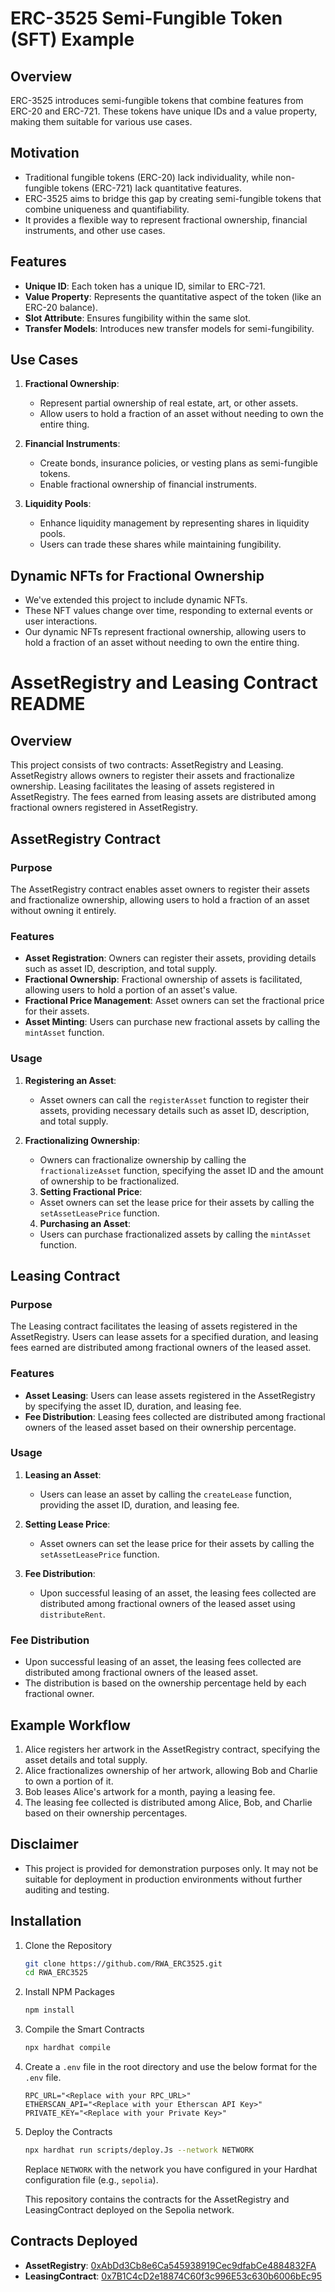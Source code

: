 # ERC-3525 Semi-Fungible Token (SFT) Example

## Overview

ERC-3525 introduces semi-fungible tokens that combine features from ERC-20 and ERC-721. These tokens have unique IDs and a value property, making them suitable for various use cases.

## Motivation

- Traditional fungible tokens (ERC-20) lack individuality, while non-fungible tokens (ERC-721) lack quantitative features.
- ERC-3525 aims to bridge this gap by creating semi-fungible tokens that combine uniqueness and quantifiability.
- It provides a flexible way to represent fractional ownership, financial instruments, and other use cases.

## Features

- **Unique ID**: Each token has a unique ID, similar to ERC-721.
- **Value Property**: Represents the quantitative aspect of the token (like an ERC-20 balance).
- **Slot Attribute**: Ensures fungibility within the same slot.
- **Transfer Models**: Introduces new transfer models for semi-fungibility.

## Use Cases

1. **Fractional Ownership**:

   - Represent partial ownership of real estate, art, or other assets.
   - Allow users to hold a fraction of an asset without needing to own the entire thing.

2. **Financial Instruments**:

   - Create bonds, insurance policies, or vesting plans as semi-fungible tokens.
   - Enable fractional ownership of financial instruments.

3. **Liquidity Pools**:
   - Enhance liquidity management by representing shares in liquidity pools.
   - Users can trade these shares while maintaining fungibility.

## Dynamic NFTs for Fractional Ownership

- We've extended this project to include dynamic NFTs.
- These NFT values change over time, responding to external events or user interactions.
- Our dynamic NFTs represent fractional ownership, allowing users to hold a fraction of an asset without needing to own the entire thing.

# AssetRegistry and Leasing Contract README

## Overview

This project consists of two contracts: AssetRegistry and Leasing. AssetRegistry allows owners to register their assets and fractionalize ownership. Leasing facilitates the leasing of assets registered in AssetRegistry. The fees earned from leasing assets are distributed among fractional owners registered in AssetRegistry.

## AssetRegistry Contract

### Purpose

The AssetRegistry contract enables asset owners to register their assets and fractionalize ownership, allowing users to hold a fraction of an asset without owning it entirely.

### Features

- **Asset Registration**: Owners can register their assets, providing details such as asset ID, description, and total supply.
- **Fractional Ownership**: Fractional ownership of assets is facilitated, allowing users to hold a portion of an asset's value.
- **Fractional Price Management**: Asset owners can set the fractional price for their assets.
- **Asset Minting**: Users can purchase new fractional assets by calling the `mintAsset` function.

### Usage

1. **Registering an Asset**:

   - Asset owners can call the `registerAsset` function to register their assets, providing necessary details such as asset ID, description, and total supply.

2. **Fractionalizing Ownership**:

   - Owners can fractionalize ownership by calling the `fractionalizeAsset` function, specifying the asset ID and the amount of ownership to be fractionalized.

   3. **Setting Fractional Price**:

   - Asset owners can set the lease price for their assets by calling the `setAssetLeasePrice` function.

   4. **Purchasing an Asset**:

   - Users can purchase fractionalized assets by calling the `mintAsset` function.

## Leasing Contract

### Purpose

The Leasing contract facilitates the leasing of assets registered in the AssetRegistry. Users can lease assets for a specified duration, and leasing fees earned are distributed among fractional owners of the leased asset.

### Features

- **Asset Leasing**: Users can lease assets registered in the AssetRegistry by specifying the asset ID, duration, and leasing fee.
- **Fee Distribution**: Leasing fees collected are distributed among fractional owners of the leased asset based on their ownership percentage.

### Usage

1. **Leasing an Asset**:

   - Users can lease an asset by calling the `createLease` function, providing the asset ID, duration, and leasing fee.

2. **Setting Lease Price**:

   - Asset owners can set the lease price for their assets by calling the `setAssetLeasePrice` function.

3. **Fee Distribution**:
   - Upon successful leasing of an asset, the leasing fees collected are distributed among fractional owners of the leased asset using `distributeRent`.

### Fee Distribution

- Upon successful leasing of an asset, the leasing fees collected are distributed among fractional owners of the leased asset.
- The distribution is based on the ownership percentage held by each fractional owner.

## Example Workflow

1. Alice registers her artwork in the AssetRegistry contract, specifying the asset details and total supply.
2. Alice fractionalizes ownership of her artwork, allowing Bob and Charlie to own a portion of it.
3. Bob leases Alice's artwork for a month, paying a leasing fee.
4. The leasing fee collected is distributed among Alice, Bob, and Charlie based on their ownership percentages.

## Disclaimer

- This project is provided for demonstration purposes only. It may not be suitable for deployment in production environments without further auditing and testing.

## Installation

1. Clone the Repository

   ```bash
   git clone https://github.com/RWA_ERC3525.git
   cd RWA_ERC3525
   ```

1. Install NPM Packages

   ```bash
   npm install
   ```

1. Compile the Smart Contracts

   ```bash
   npx hardhat compile
   ```

1. Create a `.env` file in the root directory and use the below format for the `.env` file.

   ```env
   RPC_URL="<Replace with your RPC_URL>"
   ETHERSCAN_API="<Replace with your Etherscan API Key>"
   PRIVATE_KEY="<Replace with your Private Key>"
   ```

1. Deploy the Contracts

   ```bash
   npx hardhat run scripts/deploy.Js --network NETWORK
   ```

   Replace `NETWORK` with the network you have configured in your Hardhat configuration file (e.g., `sepolia`).

   This repository contains the contracts for the AssetRegistry and LeasingContract deployed on the Sepolia network.

## Contracts Deployed

- **AssetRegistry**: [0xAbDd3Cb8e6Ca545938919Cec9dfabCe4884832FA](https://sepolia.etherscan.io/address/0xAbDd3Cb8e6Ca545938919Cec9dfabCe4884832FA#code)
- **LeasingContract**: [0x7B1C4cD2e18874C60f3c996E53c630b6006bEc95](https://sepolia.etherscan.io/address/0x7B1C4cD2e18874C60f3c996E53c630b6006bEc95#code)

